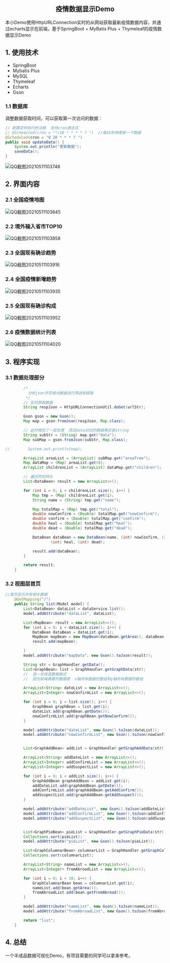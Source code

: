 <center><h2>疫情数据显示Demo</h2></center>

本小Demo使用HttpURLConnection实时的从网站获取最新疫情数据内容，并通过echarts显示在前端，基于SpringBoot + MyBatis Plus + Thymeleaf的疫情数据显示Demo

## 1. 使用技术

* SpringBoot
* Mybatis Plus
* MySQL
* Thymeleaf
* Echarts
* Gson

### 1.1 数据库

调整数据获取时间，可以获取第一次访问的数据：

```java
// 配置定时执行的注解  支持cron表达式
// @Scheduled(cron = "*/10 * * * * ? ")  //每10秒钟更新一下数据
@Scheduled(cron = "0 20 * * * ? ")
public void updateData() {
    System.out.println("更新数据");
    saveData();
}
```

![QQ截图20210511103748](https://gitee.com/tytokongjian/image/raw/master/images/20210511111514.png)

## 2. 界面内容

### 2.1 全国疫情地图

![QQ截图20210511103845](https://gitee.com/tytokongjian/image/raw/master/images/20210511111816.png)

### 2.2 境外输入省市TOP10

![QQ截图20210511103858](https://gitee.com/tytokongjian/image/raw/master/images/20210511111904.png)

### 2.3 全国现有确诊趋势

![QQ截图20210511103916](https://gitee.com/tytokongjian/image/raw/master/images/20210511112009.png)

### 2.4 全国疫情新增趋势

![QQ截图20210511103935](https://gitee.com/tytokongjian/image/raw/master/images/20210511112051.png)

### 2.5 全国现有确诊构成

![QQ截图20210511103952](https://gitee.com/tytokongjian/image/raw/master/images/20210511112126.png)

### 2.6 疫情数据统计列表

![QQ截图20210511104020](https://gitee.com/tytokongjian/image/raw/master/images/20210511112227.png)

## 3. 程序实现

### 3.1 数据处理部分

```java
        /*
          分析json字符串对数据进行筛选和提取
         */
        // 实时获取数据
        String respJson = HttpURLConnectionUtil.doGet(urlStr);

        Gson gson = new Gson();
        Map map = gson.fromJson(respJson, Map.class);

        // 此时增加了一层处理  而且data对应的数据格式是string
        String subStr = (String) map.get("data");
        Map subMap = gson.fromJson(subStr, Map.class);

//        System.out.println(map);

        ArrayList areaList = (ArrayList) subMap.get("areaTree");
        Map dataMap = (Map) areaList.get(0);
        ArrayList childrenList = (ArrayList) dataMap.get("children");

        // 遍历然后转化
        List<DataBean> result = new ArrayList<>();

        for (int i = 0; i < childrenList.size(); i++) {
            Map tmp = (Map) childrenList.get(i);
            String name = (String) tmp.get("name");

            Map totalMap = (Map) tmp.get("total");
            double nowConfirm = (Double) totalMap.get("nowConfirm");
            double confirm = (Double) totalMap.get("confirm");
            double heal = (Double) totalMap.get("heal");
            double dead = (Double) totalMap.get("dead");

            DataBean dataBean = new DataBean(name, (int) nowConfirm, (int) confirm,
                    (int) heal, (int) dead);

            result.add(dataBean);
        }

        return result;
    }
```

### 3.2 视图层首页

```java
//首页显示所有相关数据
    @GetMapping("/")
    public String list(Model model) {
        List<DataBean> dataList = dataService.list();
        model.addAttribute("dataList", dataList);

        List<MapBean> result = new ArrayList<>();
        for (int i = 0; i < dataList.size(); i++) {
            DataBean dataBean = dataList.get(i);
            MapBean mapBean = new MapBean(dataBean.getArea(), dataBean.getNowConfirm());
            result.add(mapBean);

        }
        model.addAttribute("mapData", new Gson().toJson(result));

        String str = GraphHandler.getData();
        List<GraphBean> list = GraphHandler.getGraphData(str);
        //  进一步改造数据格式
        //  因为前端需要的数据是  x轴所有数据的数组和y轴所有数据的数组

        ArrayList<String> dateList = new ArrayList<>();
        ArrayList<Integer> nowConfirmList = new ArrayList<>();

        for (int i = 0; i < list.size(); i++) {
            GraphBean graphBean = list.get(i);
            dateList.add(graphBean.getDate());
            nowConfirmList.add(graphBean.getNowConfirm());
        }

        model.addAttribute("dateList", new Gson().toJson(dateList));
        model.addAttribute("nowConfirmList", new Gson().toJson(nowConfirmList));


        List<GraphAddBean> addList = GraphHandler.getGraphAddData(str);

        ArrayList<String> addDateList = new ArrayList<>();
        ArrayList<Integer> addConfirmList = new ArrayList<>();
        ArrayList<Integer> addSuspectList = new ArrayList<>();

        for (int i = 0; i < addList.size(); i++) {
            GraphAddBean graphAddBean = addList.get(i);
            addDateList.add(graphAddBean.getDate());
            addConfirmList.add(graphAddBean.getAddConfirm());
            addSuspectList.add(graphAddBean.getAddSuspect());
        }

        model.addAttribute("addDateList", new Gson().toJson(addDateList));
        model.addAttribute("addConfirmList", new Gson().toJson(addConfirmList));
        model.addAttribute("addSuspectList", new Gson().toJson(addSuspectList));


        List<GraphPieBean> pieList = GraphHandler.getGraphPieData(str);
        Collections.sort(pieList);
        model.addAttribute("pieList", new Gson().toJson(pieList));

        List<GraphColumnarBean> columnarList = GraphHandler.getGraphColumnarData();
        Collections.sort(columnarList);

        ArrayList<String> nameList = new ArrayList<>();
        ArrayList<Integer> fromAbroadList = new ArrayList<>();

        for (int i = 0; i < 10; i++) {
            GraphColumnarBean bean = columnarList.get(i);
            nameList.add(bean.getArea());
            fromAbroadList.add(bean.getFromAbroad());
        }

        model.addAttribute("nameList", new Gson().toJson(nameList));
        model.addAttribute("fromAbroadList", new Gson().toJson(fromAbroadList));

        return "list";
    }
```

## 4. 总结

一个半成品数据可视化Demo，有项目需要的同学可以拿来参考。